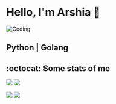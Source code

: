 # Hello, I'm Arshia 👋


![Coding](https://media.giphy.com/media/ZVik7pBtu9dNS/giphy.gif)



## Python | Golang

## :octocat: Some stats of me


![](https://github-profile-summary-cards.vercel.app/api/cards/repos-per-language?username=arshia-rgh&theme=github)
![](https://github-profile-summary-cards.vercel.app/api/cards/most-commit-language?username=arshia-rgh&theme=github)

![](https://github-readme-stats.vercel.app/api/top-langs/?username=arshia-rgh&theme=github)  ![](https://streak-stats.demolab.com/?user=arshia-rgh&theme=github)



